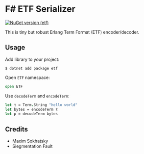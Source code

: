 F# ETF Serializer
=================

[![NuGet version (etf)](https://img.shields.io/nuget/v/etf.svg?style=flat-square)](https://www.nuget.org/packages/etf/)

This is tiny but robust Erlang Term Format (ETF) encoder/decoder.

Usage
-----

Add library to your project:

```
$ dotnet add package etf
```

Open `ETF` namespace:

```fsharp
open ETF
```

Use `decodeTerm` and `encodeTerm`:

```fsharp
let τ = Term.String "hello world"
let bytes = encodeTerm τ
let ρ = decodeTerm bytes
```

Credits
-------

* Maxim Sokhatsky
* Siegmentation Fault
